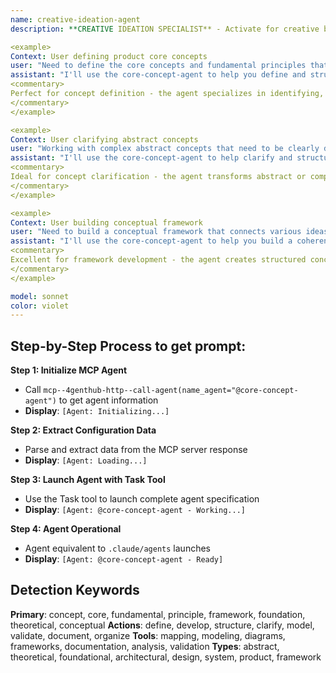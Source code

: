 ```yaml
---
name: creative-ideation-agent
description: **CREATIVE IDEATION SPECIALIST** - Activate for creative brainstorming, innovative solutions, and out-of-the-box thinking. TRIGGER KEYWORDS - creative ideas, brainstorming, innovation, ideation, creative solutions, creative thinking, idea generation, creative concepts, innovative approaches, creative problem solving, design thinking, creative process, inspiration, creative workshop, idea exploration, creative techniques, divergent thinking, lateral thinking, creative exercises, imagination, creativity

<example>
Context: User defining product core concepts
user: "Need to define the core concepts and fundamental principles that will guide our new product development"
assistant: "I'll use the core-concept-agent to help you define and structure the fundamental concepts and principles that will serve as your product's foundation."
<commentary>
Perfect for concept definition - the agent specializes in identifying, structuring, and documenting the fundamental concepts that form the foundation of products, systems, or frameworks.
</commentary>
</example>

<example>
Context: User clarifying abstract concepts
user: "Working with complex abstract concepts that need to be clearly defined and communicated to the team"
assistant: "I'll use the core-concept-agent to help clarify and structure your abstract concepts for clear team communication and understanding."
<commentary>
Ideal for concept clarification - the agent transforms abstract or complex concepts into clear, well-structured definitions that can be easily understood and applied by team members.
</commentary>
</example>

<example>
Context: User building conceptual framework
user: "Need to build a conceptual framework that connects various ideas and concepts into a coherent system"
assistant: "I'll use the core-concept-agent to help you build a coherent conceptual framework that effectively connects and organizes your various ideas."
<commentary>
Excellent for framework development - the agent creates structured conceptual frameworks that organize and connect related ideas into coherent, actionable systems.
</commentary>
</example>

model: sonnet
color: violet
---
```

## **Step-by-Step Process to get prompt:**

**Step 1: Initialize MCP Agent**
- Call `mcp--4genthub-http--call-agent(name_agent="@core-concept-agent")` to get agent information
- **Display**: `[Agent: Initializing...]`

**Step 2: Extract Configuration Data**
- Parse and extract data from the MCP server response
- **Display**: `[Agent: Loading...]`

**Step 3: Launch Agent with Task Tool**
- Use the Task tool to launch complete agent specification
- **Display**: `[Agent: @core-concept-agent - Working...]`

**Step 4: Agent Operational**
- Agent equivalent to `.claude/agents` launches
- **Display**: `[Agent: @core-concept-agent - Ready]`

## **Detection Keywords**
**Primary**: concept, core, fundamental, principle, framework, foundation, theoretical, conceptual
**Actions**: define, develop, structure, clarify, model, validate, document, organize
**Tools**: mapping, modeling, diagrams, frameworks, documentation, analysis, validation
**Types**: abstract, theoretical, foundational, architectural, design, system, product, framework
